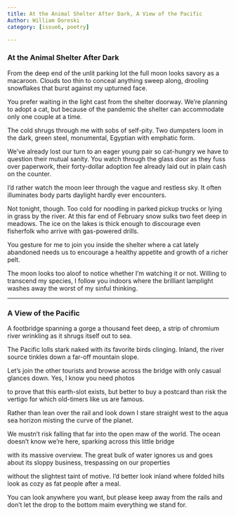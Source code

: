 ```yaml
---
title: At the Animal Shelter After Dark, A View of the Pacific  
Author: William Doreski  
category: [issue6, poetry]

---
```


### At the Animal Shelter After Dark 

From the deep end of the unlit
parking lot the full moon looks
savory as a macaroon. Clouds
too thin to conceal anything
sweep along, drooling snowflakes
that burst against my upturned face.
 
You prefer waiting in the light
cast from the shelter doorway.
We’re planning to adopt a cat,
but because of the pandemic
the shelter can accommodate
only one couple at a time.
 
The cold shrugs through me with sobs
of self-pity. Two dumpsters loom
in the dark, green steel, monumental,
Egyptian with emphatic form.
 
We’ve already lost our turn
to an eager young pair
so cat-hungry we have to question
their mutual sanity. You watch
through the glass door as they fuss
over paperwork, their forty-dollar
adoption fee already laid out
in plain cash on the counter.
 
I’d rather watch the moon leer
through the vague and restless sky.
It often illuminates body parts
daylight hardly ever encounters.
 
Not tonight, though. Too cold
for noodling in parked pickup trucks
or lying in grass by the river.
 At this far end of February
snow sulks two feet deep in meadows.
The ice on the lakes is thick enough
to discourage even fisherfolk
who arrive with gas-powered drills.   
                            
You gesture for me to join you
inside the shelter where a cat
lately abandoned needs us
to encourage a healthy appetite
and growth of a richer pelt.
 
The moon looks too aloof to notice
whether I’m watching it or not.
Willing to transcend my species,
I follow you indoors where
the brilliant lamplight washes away
the worst of my sinful thinking.

***

### A View of the Pacific 

A footbridge spanning a gorge
a thousand feet deep, a strip
of chromium river wrinkling
as it shrugs itself out to sea.
 
The Pacific lolls stark naked
with its favorite birds clinging.
Inland, the river source tinkles
down a far-off mountain slope.
 
Let’s join the other tourists
and browse across the bridge with
only casual glances down.
Yes, I know you need photos
 
to prove that this earth-slot exists,
but better to buy a postcard
than risk the vertigo for which
old-timers like us are famous.
 
Rather than lean over the rail
and look down I stare straight west
to the aqua sea horizon
misting the curve of the planet.
 
We mustn’t risk falling that far
into the open maw of the world.
The ocean doesn’t know we’re here,
sparking across this little bridge
 
with its massive overview.
The great bulk of water ignores us
and goes about its sloppy business,
trespassing on our properties
 
without the slightest taint of motive.
I’d better look inland where
folded hills look as cozy
as fat people after a meal.
 
You can look anywhere you want,
but please keep away from the rails
and don’t let the drop to the bottom
maim everything we stand for.





